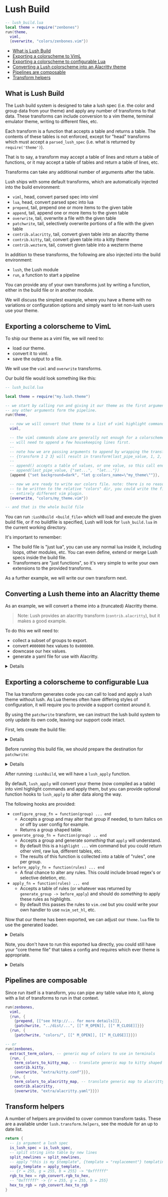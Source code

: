 Lush Build
==========

```lua
-- lush_build.lua
local theme = require("zenbones")
run(theme,
  viml,
  {overwrite, "colors/zenbones.vim"})
```

- [What is Lush Build](#what_is_lush_build)
- [Exporting a colorscheme to VimL](#exporting_a_colorscheme_to_viml)
- [Exporting a colorscheme to configurable Lua](#exporting_a_colorscheme_to_configurable_lua)
- [Converting a Lush colorscheme into an Alacritty theme](#converting_a_lush_colorscheme_into_an_alacritty_theme)
- [Pipelines are composable](#pipelines_are_composable)
- [Transform helpers](#transform_helpers)

## What is Lush Build

The Lush build system is designed to take a lush spec (i.e. the color and group
data from your theme) and apply any number of transforms to that data. These
transforms can include conversion to a vim theme, terminal emulator theme,
writing to different files, etc.

Each transform is a function that accepts a table and returns a table. The
contents of these tables is not enforced, except for "head" transforms which
must accept a `parsed_lush_spec` (i.e. what is returned by `require('theme')`).

That is to say, a transform may accept a table of lines and return a table of
functions, or it may accept a table of tables and return a table of lines, etc.

Transforms can take any additional number of arguments after the table.

Lush ships with some default transforms, which are automatically injected into
the build environment:

- `viml`, head, convert parsed spec into viml
- `lua`, head, convert parsed spec into lua
- `prepend`, tail, prepend one or more items to the given table
- `append`, tail, append one or more items to the given table
- `overwrite`, tail, overwrite a file with the given table
- `patchwrite`, tail, selectively overwrite portions of a file with the given table
- `contrib.alacritty`, tail, convert given table into an alacritty theme
- `contrib.kitty`, tail, convert given table into a kitty theme
- `contrib.wezterm`, tail, convert given table into a wezterm theme

In addition to these transforms, the following are also injected into the build environment:

- `lush`, the Lush module
- `run`, a function to start a pipeline

You can provide any of your own transforms just by writing a function, either
in the build file or in another module.

We will discuss the simplest example, where you have a theme with no variations
or configuration options and simply want to let non-lush users use your theme.

## Exporting a colorscheme to VimL

To ship our theme as a viml file, we will need to:

- load our theme.
- convert it to viml.
- save the output to a file.

We will use the `viml` and `overwrite` transforms.

Our build file would look something like this:

```lua
-- lush_build.lua

local theme = require("my.lush.theme")

-- we start by calling run and giving it our theme as the first argument.
-- any other arguments form the pipeline.
run(theme,

  -- now we will convert that theme to a list of viml highlight commands
  viml,

  -- the viml commands alone are generally not enough for a colorscheme, we
  -- will need to append a few housekeeping lines first.
  --
  -- note how we are passing arguments to append by wrapping the transfor in a table.
  -- {transform 1 2 3} will result in transform(last_pipe_value, 1, 2, 3)
  --
  -- append() accepts a table of values, or one value, so this call ends up being:
  -- append(last_pipe_value, {"set...",  "let..."})
  {append {"set background=dark", "let g:colors_name=\"my_theme\""}},

  -- now we are ready to write our colors file. note: there is no reason this has
  -- to be written to the relative "colors" dir, you could write the file to an
  -- entirely different vim plugin.
  {overwrite, "colors/my_theme.vim"})

-- and that is the whole build file
```

You can run `:LushBuild <build_file>` which will load and execute the given
build file, or if no buildfile is specified, Lush will look for
`lush_build.lua` in the current working directory.

It's important to remember:

- The build file is "just lua", you can use any normal lua inside it, including
  loops, other modules, etc. You can even define, extend or merge Lush specs
  inside the build file.
- Transformers are "just functions", so it's very simple to write your own
  extensions to the provided transforms.

As a further example, we will write our own transform next.

## Converting a Lush theme into an Alacritty theme

As an example, we will convert a theme into a (truncated) Alacritty theme.

> Note: Lush provides an alacritty transform (`contrib.alacritty`), but it
> makes a good example.

To do this we will need to:

- collect a subset of groups to export.
- convert `#000000` hex values to `0x000000`.
- downcase our hex values.
- generate a yaml file for use with Alacritty.

<details>

```lua
-- As an example, we will imagine we are developing a lush transform
-- for release into the community.
--
-- We will say this transform expects to get a table shaped as:
--
-- {
--   primary = {
--     bg = color
--     fg = color
--   }
-- }
--
-- along with a name.

local function hash_to_0x(color)
  return string.lower(string.gsub(color, "^#", "0x"))
end

local function alacritty(colors, name)
  return {
    "# Colors: " .. name .. " theme",
    "colors:",
    "  primary:"
    "    background: '" .. hash_to_0x(colors.primary.bg) .. "'",
    "    foreground: '" .. hash_to_0x(colors.primary.fg) .. "'",
  }
end

return alacritty
```

```lua
-- lush_build.lua

local theme = require("my_theme")
local alacritty = require("lush_community.transform.alacritty")

run(theme,
  -- we must adjust our theme to conform to the alacritty transforms format.
  -- we can do this with an inline transform.
  function (groups)
    return {
      primary = {
        bg = groups.Normal.bg,
        fg = groups.Normal.fg
      }
    }
  end,

  -- now we can pass to alacritty, note that it needs a name
  {alacritty, "my_theme"},

  -- and now we can write, either to share or to our local config
  {overwrite, "~/.config/alacritty/theme.yaml"}

  -- note, as overwrite is a transform, it *must* return a table, and infact
  -- overwrite returns the same lines it was given. we can pass these lines
  -- another transform.
  {overwrite, "extra/terms/alacritty.yaml"})
```

</details>

Exporting a colorscheme to configurable Lua
-------------------------------------------

The lua transform generates code you can call to load and apply a lush theme
without lush. As Lua themes often have differing styles of configuration, it
will require you to provide a support context around it.

By using the `patchwrite` transform, we can instruct the lush build system to
only update its own code, leaving our support code intact.


First, lets create the build file:

<details>

```lua
-- lush_build.lua

run(require("theme"),
  -- generate lua code
  lua,
  -- write the lua code into our destination.
  -- you must specify open and close markers yourself to account
  -- for differing comment styles, patchwrite isn't limited to lua files.
  {patchwrite "colors/theme.lua", "-- PATCH_OPEN", "-- PATCH_CLOSE"})
```

</details>

Before running this build file, we should prepare the destination for `patchwrite`:

<details>

```lua
-- colors/theme.lua

-- content here will not be touched

-- PATCH_OPEN

-- PATCH_CLOSE

-- content here will not be touched
```

</details>

After running `:LushBuild`, we will have a `lush_apply` function.

By default, `lush_apply` will convert your theme (now compiled as a table) into
viml highlight commands and apply them, but you can provide optional function
hooks to `lush_apply` to alter data along the way.

The following hooks are provided:

- `configure_group_fn = function(group) ... end`
  - Accepts a group and may alter that group if needed, to turn italics on or
    off by user config for example.
  - Returns a group shaped table.
- `generate_group_fn = function(group) .. end`
  - Accepts a group and generate *something* that `apply` will understand.
  - By default this is a `highlight ...` vim command but you could return other
    viml, raw lua, different tables, etc.
  - The results of this function is collected into a table of "rules", one per
    group.
- `before_apply_fn = function(rules) ... end`
  - A final chance to alter any rules. This could include broad regex's or
    selective deletion, etc.
- `apply_fn = function(rules) ... end`
  - Accepts a table of rules (or whatever was returned by `generate_group ->
    before_apply`) and should do *something* to apply these rules as
    highlights.
  - By default this passes the rules to `vim.cmd` but you could write your own
    handler to use `nvim_set_hl`, etc.

Now that our theme has been exported, we can adjust our `theme.lua` file to use
the generated loader.

<details>

```lua
-- colors/theme.lua

-- PATCH_OPEN
-- Generated by lush builder on Mon Nov  1 22:20:06 2021
--
-- You can configure how this build function operates by passing in optional
-- function handlers via the options table.
--
-- See each default handler below for guidance on writing your own.
--
-- {
--   apply_fn = function(rules) ... end,
--   before_apply_fn = function(rules) ... end,
--   generate_group_fn = function(group) .. end,
--   configure_group_fn = function(group) ... end,
-- }
--
local lush_groups = { ... }
local lush_apply = function(groups, opts)
...
end
-- PATCH_CLOSE

-- imagine we want to provide some optional adjustments to groups
local overrides = {
  Comment = {italic = false}
}

local setup = function(config)
  if config.italic_comments then
    overrides["Comment"]["italic"] = true
  end

  local my_configure_group = function(group)
    if overrides[group.name] then
      if overrides[group.name]["italic"] then
        -- apply configured override
        group.gui = "italic"
      end
    end

    -- return maybe adjusted group
    return group
  end

  -- run lush loader with our custom configure function to
  -- adjust the groups per user config.
  lush_apply(lush_groups, {
    configure_group_fn = my_configure_group
  })
end

return {
  setup = setup
}
```

</details>

Note, you don't have to run this exported lua directly, you could still have
your "core theme file" that takes a config and requires which ever theme is
appropriate.

<details>

```lua

return {
  setup = function(config)
    if config.light then
      require("theme.lush_export.light").apply()
    else
       -- ... etc etc
    end
  end
}
```

</details>

Pipelines are composable
------------------------

Since run itself is a transform, you can pipe any table value into it, along
with a list of transforms to run in that context.

```lua
run(zenbones,
  viml,
  {run, {
    {prepend, [["see http://... for more details]]},
    {patchwrite, "../dist/...", [[" M_OPEN]], [[" M_CLOSE]]}}}
  {run, {
    {patchwrite, "colors/", [[" M_OPEN]], [[" M_CLOSE]]}}})

-- or
run(zenbones,
  extract_term_colors, -- generic map of colors to use in terminals
  {run, {
    term_colors_to_kitty_map, -- translate generic map to kitty shaped map
    contrib.kitty,
    {overwrite, "extra/kitty.conf"}}},
  {run, {
    term_colors_to_alacritty_map, -- translate generic map to alacritty shaped map
    contrib.alacritty,
    {overwrite, "extra/alacritty.yaml"}}})
```

Transform helpers
-----------------

A number of helpers are provided to cover common transform tasks. These are a
available under `lush.transform.helpers`, see the module for an up to date list.

```lua
return {
  -- is argument a lush spec
  is_lush_spec = is_lush_spec,
  -- split string into table by new lines
  split_newlines = split_newlines,
  -- apply "this is my $template", {template = "replacement"} templating
  apply_template = apply_template,
  -- {r = 255, g = 255, b = 255} -> "0xffffff"
  rgb_to_hex = rgb_convert.rgb_to_hex,
  -- "0xffffff" -> {r = 255, g = 255, b = 255}
  hex_to_rgb = rgb_convert.hex_to_rgb
}
```

